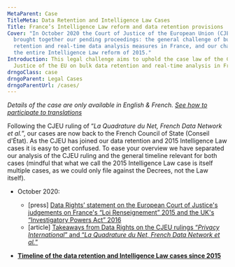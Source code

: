 ```yaml
---
MetaParent: Case
TitleMeta: Data Retention and Intelligence Law Cases
Title: France’s Intelligence Law reform and data retention provisions
Cover: "In October 2020 the Court of Justice of the European Union (CJEU) has
  brought together our pending proceedings: the general challenge of bulk data
  retention and real-time data analysis measures in France, and our challenge of
  the entire Intelligence Law reform of 2015."
Introduction: This legal challenge aims to uphold the case law of the Court of
  Justice of the EU on bulk data retention and real-time analysis in France.
drngoClass: case
drngoParent: Legal Cases
drngoParentUrl: /cases/
---
```

*Details of the case are only available in English & French. [See how to participate to translations](/action/translate/)*

Following the CJEU ruling of “<em>La Quadrature du Net, French Data Network et al.</em>”, our cases are now back to the French Council of State (Conseil d'État).  As the CJEU has joined our data retention and 2015 Intelligence Law cases it is easy to get confused. To ease your overview we have separated our analysis of the CJEU ruling and the general timeline relevant for both cases (mindful that what we call the 2015 Intelligence Law case is itself multiple cases, as we could only file against the Decrees, not the Law itself). 

* October 2020:

  * \[press] [Data Rights’ statement on the European Court of Justice's judgements on France's “Loi Renseignement” 2015 and the UK's “Investigatory Powers Act” 2016](/news/2020-10-06-eucj-mass-surveillance-data-retention/)
  * \[article] [Takeaways from Data Rights on the CJEU rulings “<em>Privacy International</em>” and “<em>La Quadrature du Net, French Data Network et al.</em>”](2020-10-eucj-takeaways)
* **[Timeline of the data retention and Intelligence Law cases since 2015](timeline)**
